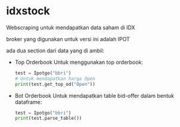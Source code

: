 # idxstock
Webscraping untuk mendapatkan data saham di IDX

broker yang digunakan untuk versi ini adalah IPOT

ada dua section dari data yang di ambil:
  - Top Orderbook
    Untuk menggunakan top orderbook:
    
    ```python
    test = Ipotgo("bbri")
    # Untuk mendapatkan harga Open
    print(test.get_top_od("Open"))
    ```
    
  - Bot Orderbook
    Untuk mendapatkan table bid-offer dalam bentuk dataframe:
    
    ```python
    test = Ipotgo("bbri")
    print(test.parse_table())
    ```
  
